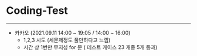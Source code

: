 # Coding-Test
---
- 카카오 (2021.09.11 14:00 ~ 19:05 / 14:00 ~ 16:00)
  - 1,2,3 시도 (세문제정도 풀만하다고 느낌)
  - 시간 상 1번만 무지성 for 문 ( 테스트 케이스 23 개중 5개 통과)
